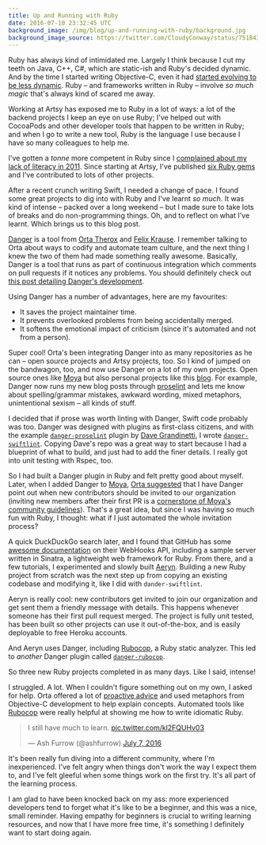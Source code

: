 ```yaml
---
title: Up and Running with Ruby
date: 2016-07-10 23:32:45 UTC
background_image: /img/blog/up-and-running-with-ruby/background.jpg
background_image_source: https://twitter.com/CloudyConway/status/751843359623438336
---
```


Ruby has always kind of intimidated me. Largely I think because I cut my teeth on Java, C++, C#, which are static-ish and Ruby's decided dynamic. And by the time I started writing Objective-C, even it had [started evolving to be less dynamic](https://ashfurrow.com/blog/adulterated-objective-c/). Ruby – and frameworks written in Ruby – involve _so much magic_ that's always kind of scared me away.

<!-- more -->

Working at Artsy has exposed me to Ruby in a lot of ways: a lot of the backend projects I keep an eye on use Ruby; I've helped out with CocoaPods and other developer tools that happen to be written in Ruby; and when I go to write a new tool, Ruby is the language I use because I have so many colleagues to help me. 

I've gotten a _tonne_ more competent in Ruby since I [complained about my lack of literacy in 2011](https://ashfurrow.com/blog/lingua-rubinus/). Since starting at Artsy, I've published [six Ruby gems](https://rubygems.org/profiles/ashfurrow) and I've contributed to lots of other projects.

After a recent crunch writing Swift, I needed a change of pace. I found some great projects to dig into with Ruby and I've learnt _so much_. It was kind of intense – packed over a long weekend – but I made sure to take lots of breaks and do non-programming things. Oh, and to reflect on what I've learnt. Which brings us to this blog post.

[Danger](http://danger.systems) is a tool from [Orta Therox](https://twitter.com/orta) and [Felix Krause](https://twitter.com/krausefx). I remember talking to Orta about ways to codify and automate team culture, and the next thing I knew the two of them had made something really awesome. Basically, Danger is a tool that runs as part of continuous integration which comments on pull requests if it notices any problems. You should definitely check out [this post detailing Danger's development](http://artsy.github.io/blog/2016/07/03/handling-big-projects/).

Using Danger has a number of advantages, here are my favourites:

- It saves the project maintainer time.
- It prevents overlooked problems from being accidentally merged.
- It softens the emotional impact of criticism (since it's automated and not from a person).

Super cool! Orta's been integrating Danger into as many repositories as he can – open source projects and Artsy projects, too. So I kind of jumped on the bandwagon, too, and now use Danger on a lot of my own projects. Open source ones like [Moya](https://github.com/Moya/Moya) but also personal projects like this [blog](https://github.com/ashfurrow/blog). For example, Danger now runs my new blog posts through [proselint](https://github.com/amperser/proselint) and lets me know about spelling/grammar mistakes, awkward wording, mixed metaphors, unintentional sexism – all kinds of stuff.

I decided that if prose was worth linting with Danger, Swift code probably was too. Danger was designed with plugins as first-class citizens, and with the example [`danger-proselint`](https://github.com/dbgrandi/danger-prose) plugin by [Dave Grandinetti](https://twitter.com/dbgrandi), I wrote [`danger-swiftlint`](https://github.com/ashfurrow/danger-swiftlint). Copying Dave's repo was a great way to start because I had a blueprint of what to build, and just had to add the finer details. I really got into unit testing with Rspec, too.

So I had built a Danger plugin in Ruby and felt pretty good about myself. Later, when I added Danger to [Moya](https://github.com/Moya/Moya/pull/521#issuecomment-229961410), [Orta suggested](https://github.com/Moya/Moya/pull/521#issuecomment-229961410) that I have Danger point out when new contributors should be invited to our organization (inviting new members after their first PR is a [cornerstone of Moya's community guidelines](https://github.com/Moya/contributors)). That's a great idea, but since I was having so much fun with Ruby, I thought: what if I just automated the whole invitation process?

A quick DuckDuckGo search later, and I found that GitHub has some [awesome documentation](https://developer.github.com/webhooks/configuring/) on their WebHooks API, including a sample server written in Sinatra, a lightweight web framework for Ruby. From there, and a few tutorials, I experimented and slowly built [Aeryn](https://github.com/Moya/Aeryn). Building a new Ruby project from scratch was the next step up from copying an existing codebase and modifying it, like I did with `dander-swiftlint`.

Aeryn is really cool: new contributors get invited to join our organization and get sent them a friendly message with details. This happens whenever someone has their first pull request merged. The project is fully unit tested, has been built so other projects can use it out-of-the-box, and is easily deployable to free Heroku accounts.

And Aeryn uses Danger, including [Rubocop](https://github.com/bbatsov/rubocopp), a Ruby static analyzer. This led to _another_ Danger plugin called [`danger-rubocop`](https://github.com/ashfurrow/danger-rubocop).

So three new Ruby projects completed in as many days. Like I said, intense!

I struggled. A lot. When I couldn't figure something out on my own, I asked for help. Orta offered a lot of [proactive advice](https://github.com/Moya/Aeryn/pull/9#discussion_r69395068) and used metaphors from Objective-C development to help explain concepts. Automated tools like [Rubocop](https://github.com/bbatsov/rubocop) were really helpful at showing me how to write idiomatic Ruby.

<blockquote class="twitter-tweet" data-lang="en"><p lang="en" dir="ltr">I still have much to learn. <a href="https://t.co/kl2FQUHv03">pic.twitter.com/kl2FQUHv03</a></p>&mdash; Ash Furrow (@ashfurrow) <a href="https://twitter.com/ashfurrow/status/750844591331500032">July 7, 2016</a></blockquote> <script async src="//platform.twitter.com/widgets.js" charset="utf-8"></script>

It's been really fun diving into a different community, where I'm inexperienced. I've felt angry when things don't work the way I expect them to, and I've felt gleeful when some things work on the first try. It's all part of the learning process. 

I am glad to have been knocked back on my ass: more experienced developers tend to forget what it's like to be a beginner, and this was a nice, small reminder. Having empathy for beginners is crucial to writing learning resources, and now that I have more free time, it's something I definitely want to start doing again.
